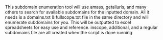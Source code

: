 This subdomain enumeration tool will use amass, getallurls, and many others to search for available subdomains for the inputted domain. All it needs is a domains.txt & fullscope.txt file in the same directory and will enumerate subdomains for you. 
This will be outputted to excel spreadsheets for easy use and reference. inscope, additional, and a regular subdomains file are all created when the script is done running.
